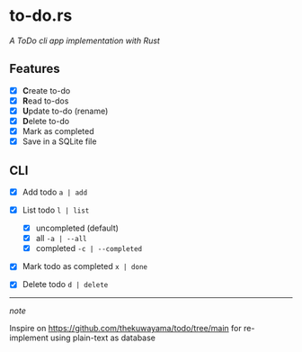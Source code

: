# to-do.rs
_A ToDo cli app implementation with Rust_

## Features

- [x] **C**reate to-do
- [x] **R**ead to-dos
- [x] **U**pdate to-do (rename)
- [x] **D**elete to-do
- [x] Mark as completed
- [x] Save in a SQLite file

## CLI

- [x] Add todo `a | add`
- [x] List todo `l | list`
  - [x] uncompleted (default)
  - [x] all       `-a | --all`
  - [x] completed `-c | --completed`
- [x] Mark todo as completed `x | done`
- [x] Delete todo `d | delete`


---
_note_

Inspire on https://github.com/thekuwayama/todo/tree/main for re-implement using plain-text as database